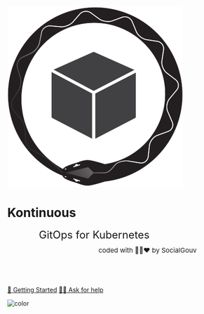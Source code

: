 ![logo](_media/kontinuous-logo.png)

# Kontinuous

<div style="margin:0 auto;width:360px;height:40px;margin-bottom:60px;">
  <div style="font-size:24px;height:40px;">
    GitOps for Kubernetes
  </div>
  <div style="float:right;">
    <a style="font-size:15px;" href="https://socialgouv.github.io/" target="_blank">
        <div style="float:left;">
          coded with 💙🤍❤️
          by SocialGouv
        </div>
      </div>
    </a>
  </div>
</div>
<br>

[🏁 Getting Started](#getting-started)
[👨‍💻 Ask for help](https://github.com/socialgouv/kontinuous/issues/new/choose)

![color](#fff)
